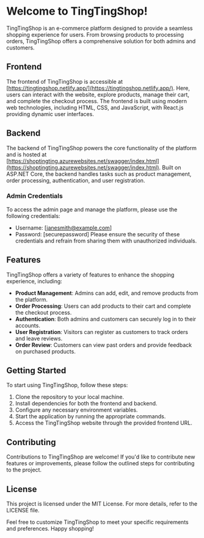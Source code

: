 # Welcome to TingTingShop!

TingTingShop is an e-commerce platform designed to provide a seamless shopping experience for users. From browsing products to processing orders, TingTingShop offers a comprehensive solution for both admins and customers.

## Frontend

The frontend of TingTingShop is accessible at [https://tingtingshop.netlify.app/](https://tingtingshop.netlify.app/). Here, users can interact with the website, explore products, manage their cart, and complete the checkout process. The frontend is built using modern web technologies, including HTML, CSS, and JavaScript, with React.js providing dynamic user interfaces.

## Backend

The backend of TingTingShop powers the core functionality of the platform and is hosted at [https://shoptingting.azurewebsites.net/swagger/index.html](https://shoptingting.azurewebsites.net/swagger/index.html). Built on ASP.NET Core, the backend handles tasks such as product management, order processing, authentication, and user registration.

### Admin Credentials

To access the admin page and manage the platform, please use the following credentials:

- Username: [janesmith@example.com]
- Password: [securepassword]
  Please ensure the security of these credentials and refrain from sharing them with unauthorized individuals.

## Features

TingTingShop offers a variety of features to enhance the shopping experience, including:

- **Product Management**: Admins can add, edit, and remove products from the platform.
- **Order Processing**: Users can add products to their cart and complete the checkout process.
- **Authentication**: Both admins and customers can securely log in to their accounts.
- **User Registration**: Visitors can register as customers to track orders and leave reviews.
- **Order Review**: Customers can view past orders and provide feedback on purchased products.

## Getting Started

To start using TingTingShop, follow these steps:

1. Clone the repository to your local machine.
2. Install dependencies for both the frontend and backend.
3. Configure any necessary environment variables.
4. Start the application by running the appropriate commands.
5. Access the TingTingShop website through the provided frontend URL.

## Contributing

Contributions to TingTingShop are welcome! If you'd like to contribute new features or improvements, please follow the outlined steps for contributing to the project.

## License

This project is licensed under the MIT License. For more details, refer to the LICENSE file.

Feel free to customize TingTingShop to meet your specific requirements and preferences. Happy shopping!
